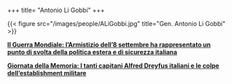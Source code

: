 +++
title= "Antonio Li Gobbi"
+++


{{< figure src="/images/people/ALiGobbi.jpg" title="Gen. Antonio Li Gobbi" >}}



**[II Guerra Mondiale: l’Armistizio dell’8 settembre ha rappresentato un punto di svolta della politica estera e di sicurezza italiana](/docs/Armistizio8settembre_Li_Gobbi.pdf)**


**[Giornata della Memoria: I tanti capitani Alfred Dreyfus italiani e le colpe dell’establishment militare](/docs/Giornata%20della%20Memoria_Li_Gobbi.pdf)**





